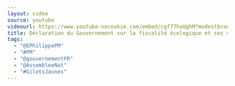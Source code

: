 ```yaml
---
layout: video
source: youtube
videourl: https://www.youtube-nocookie.com/embed/cgf77haUghM?modestbranding=1&start=83
title: Déclaration du Gouvernement sur la fiscalité écologique et ses conséquences sur le pouvoir d'achat à l'Assemblée nationale
tags:
  - "@EPhilippePM"
  - "#PM"
  - "@gouvernementFR"
  - "@AssembleeNat"
  - "#GiletsJaunes"
---
```

